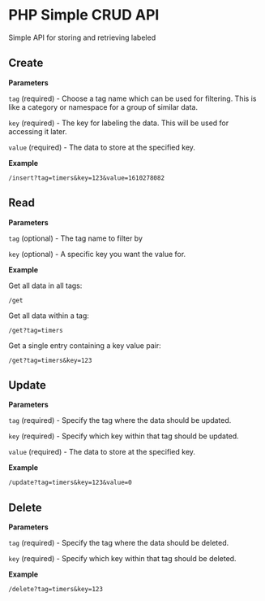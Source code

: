 # PHP Simple CRUD API

Simple API for storing and retrieving labeled

## Create

**Parameters**

`tag` (required) - Choose a tag name which can be used for filtering. This is like a category or namespace for a group of similar data.

`key` (required) - The key for labeling the data. This will be used for accessing it later.

`value` (required) - The data to store at the specified key.

**Example**

```
/insert?tag=timers&key=123&value=1610278082
```

## Read

**Parameters**

`tag` (optional) - The tag name to filter by

`key` (optional) - A specific key you want the value for.

**Example**

Get all data in all tags:

```
/get
```

Get all data within a tag:

```
/get?tag=timers
```

Get a single entry containing a key value pair:

```
/get?tag=timers&key=123
```

## Update

**Parameters**

`tag` (required) - Specify the tag where the data should be updated.

`key` (required) - Specify which key within that tag should be updated.

`value` (required) - The data to store at the specified key.

**Example**

```
/update?tag=timers&key=123&value=0
```

## Delete

**Parameters**

`tag` (required) - Specify the tag where the data should be deleted.

`key` (required) - Specify which key within that tag should be deleted.

**Example**

```
/delete?tag=timers&key=123
```